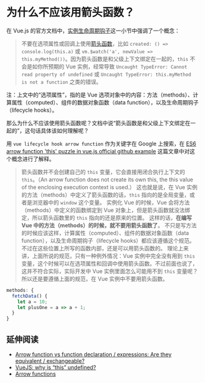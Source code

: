 # 为什么不应该用箭头函数？

在 Vue.js 的官方文档中，[实例生命周期钩子](https://cn.vuejs.org/v2/guide/instance.html#%E5%AE%9E%E4%BE%8B%E7%94%9F%E5%91%BD%E5%91%A8%E6%9C%9F%E9%92%A9%E5%AD%90)这一小节中强调了一个概念：

> 不要在选项属性或回调上使用[箭头函数](https://developer.mozilla.org/zh-CN/docs/Web/JavaScript/Reference/Functions/Arrow_functions)，比如 `created: () => console.log(this.a)` 或 `vm.$watch('a', newValue => this.myMethod())`。因为箭头函数是和父级上下文绑定在一起的，`this` 不会是如你所预期的 Vue 实例，经常导致 `Uncaught TypeError: Cannot read property of undefined` 或 `Uncaught TypeError: this.myMethod is not a function` 之类的错误。

注：上文中的“选项属性”，指的是 Vue 选项对象中的内容：方法（methods）、计算属性（computed）、组件的数据对象函数（data function），以及生命周期钩子（lifecycle hooks）。

那么为什么不应该使用箭头函数呢？文档中说“箭头函数是和父级上下文绑定在一起的”，这句话具体该如何理解呢？

用 `vue lifecycle hook arrow function` 作为关键字在 Google 上搜索，在 [ES6 arrow function 'this' puzzle in vue.js official github example](https://stackoverflow.com/questions/44915753/es6-arrow-function-this-puzzle-in-vue-js-official-github-example) 这篇文章中对这个概念进行了解释。

> 箭头函数并不会创建自己的 `this` 变量，它会直接用闭合执行上下文的 `this`。（An arrow function does not create its own this, the this value of the enclosing execution context is used.）
> 这也就是说，在 Vue 实例的方法（methods）中定义了箭头函数的话，`this` 指向的是全局变量，或者是浏览器中的 `window` 这个变量。
> 实例化 Vue 的时候，Vue 会将方法（methods）中定义的函数绑定到 Vue 对象上，但是箭头函数就没法绑定，所以箭头函数里的 `this` 指向的还是原来的位置。
> 这样的话，**在编写 Vue 中的方法（methods）的时候，就不要用箭头函数了**。
> 不只是写方法的时候应该这样，计算属性（computed）、组件的数据对象函数（data function），以及生命周期钩子（lifecycle hooks）都应该遵循这个规范。不过在这些位置上所写的函数内部，还是可以用箭头函数的。
> 理论上来讲，上面所说的规范，只有一种例外情况：Vue 实例中完全没有用到 `this` 变量，这个时候可以在选项属性和回调中使用箭头函数。不过前面也说了，这并不符合实际，实际开发中 Vue 实例里面怎么可能用不到 `this` 变量呢？所以还是要遵循上面的规范，在 Vue 实例中不要用箭头函数。

```javascript
methods: {
  fetchData() {
    let a = 10;
    let plusOne = a => a + 1;
  }
}
```

## 延伸阅读

- [Arrow function vs function declaration / expressions: Are they equivalent / exchangeable?](https://stackoverflow.com/questions/34361379/arrow-function-vs-function-declaration-expressions-are-they-equivalent-exch)
- [VueJS: why is “this” undefined?](https://stackoverflow.com/questions/43929650/vuejs-why-is-this-undefined)
- [Arrow functions](https://developer.mozilla.org/en-US/docs/Web/JavaScript/Reference/Functions/Arrow_functions)
